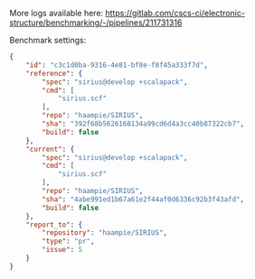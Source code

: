 More logs available here: https://gitlab.com/cscs-ci/electronic-structure/benchmarking/-/pipelines/211731316

Benchmark settings:

```json
{
    "id": "c3c1d0ba-9316-4e81-bf8e-f8f45a333f7d",
    "reference": {
        "spec": "sirius@develop +scalapack",
        "cmd": [
            "sirius.scf"
        ],
        "repo": "haampie/SIRIUS",
        "sha": "392f68b5626168134a99cd6d4a3cc40b87322cb7",
        "build": false
    },
    "current": {
        "spec": "sirius@develop +scalapack",
        "cmd": [
            "sirius.scf"
        ],
        "repo": "haampie/SIRIUS",
        "sha": "4abe991ed1b67a61e2f44af0d6336c92b3f43afd",
        "build": false
    },
    "report_to": {
        "repository": "haampie/SIRIUS",
        "type": "pr",
        "issue": 5
    }
}
```

